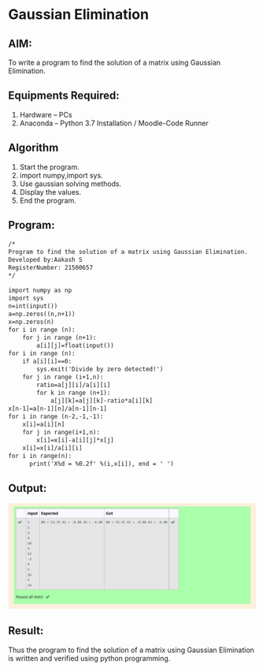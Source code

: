 # Gaussian Elimination

## AIM:
To write a program to find the solution of a matrix using Gaussian Elimination.

## Equipments Required:
1. Hardware – PCs
2. Anaconda – Python 3.7 Installation / Moodle-Code Runner

## Algorithm
1. Start the program.
2. import numpy,import sys.
3. Use gaussian solving methods.
4. Display the values.
5. End the program.


## Program:
```
/*
Program to find the solution of a matrix using Gaussian Elimination.
Developed by:Aakash S 
RegisterNumber: 21500657
*/
```
```
import numpy as np
import sys
n=int(input())
a=np.zeros((n,n+1))
x=np.zeros(n)
for i in range (n):
    for j in range (n+1):
        a[i][j]=float(input())
for i in range (n):
    if a[i][i]==0:
        sys.exit('Divide by zero detected!')
    for j in range (i+1,n):
        ratio=a[j][i]/a[i][i]
        for k in range (n+1):
            a[j][k]=a[j][k]-ratio*a[i][k]
x[n-1]=a[n-1][n]/a[n-1][n-1]
for i in range (n-2,-1,-1):
    x[i]=a[i][n]
    for j in range(i+1,n):
        x[i]=x[i]-a[i][j]*x[j]
    x[i]=x[i]/a[i][i]
for i in range(n):
      print('X%d = %0.2f' %(i,x[i]), end = ' ')

```
## Output:
![gaussian elimination](SSS1.png)


## Result:
Thus the program to find the solution of a matrix using Gaussian Elimination is written and verified using python programming.

